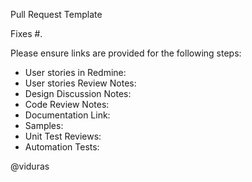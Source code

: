 Pull Request Template

Fixes #.

Please ensure links are provided for the following steps:

- User stories in Redmine:
- User stories Review Notes:
- Design Discussion Notes: 
- Code Review Notes: 
- Documentation Link: 
- Samples: 
- Unit Test Reviews:
- Automation Tests: 

@viduras
